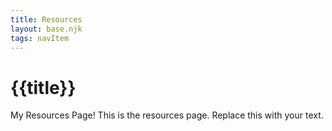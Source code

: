 ```yaml
---
title: Resources
layout: base.njk
tags: navItem
---
```

# {{title}}

My Resources Page!
This is the resources page. Replace this with your text.